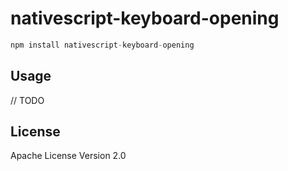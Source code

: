 # nativescript-keyboard-opening

```javascript
npm install nativescript-keyboard-opening
```

## Usage

// TODO

## License

Apache License Version 2.0
